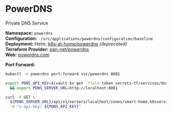 # PowerDNS

<!--description-start-->
Private DNS Service
<!--description-end-->


<!--header-start-->
**Namespace:** `powerdns`  
**Configuration:** `./src/applications/powerdns/configuration/baseline`  
**Deployment:** Helm, [k8s-at-home/powerdns](https://github.com/k8s-at-home/charts/tree/master/charts/stable/powerdns/) *(deprecated)*  
**Terraform Provider:** [pan-net/powerdns](https://registry.terraform.io/providers/pan-net/powerdns/latest/docs)  
**Web:** [powerdns.com](https://www.powerdns.com/)
<!--header-end-->


**Port Forward:**

<!--port-forward-start-->
```sh
kubectl -n powerdns port-forward svc/powerdns 8081
```
<!--port-forward-end-->

<!--pdns-zone-elements-start-->
```sh
export PDNS_API_KEY=$(vault kv get -field token secrets-tf/services/dns/users/root) \
  && export PDNS_SERVER_URL=http://localhost:8081
```

```sh
curl -X GET \
  ${PDNS_SERVER_URL}/api/v1/servers/localhost/zones/smart-home.k8sservices.local. \
  -H "x-api-key: ${PDNS_API_KEY}"
```
<!--pdns-zone-elements-end-->

